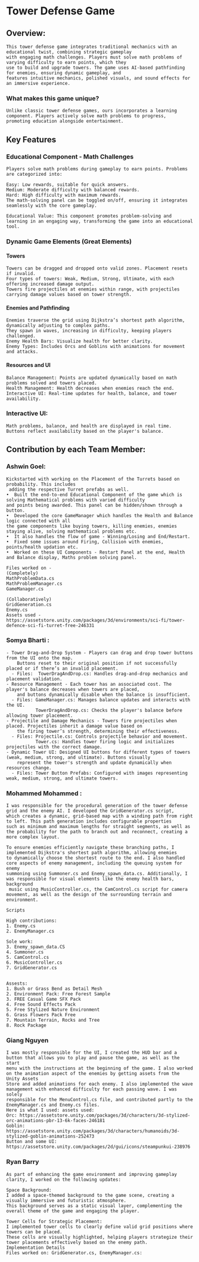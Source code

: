 # Tower Defense Game 
## Overview:
    This tower defense game integrates traditional mechanics with an educational twist, combining strategic gameplay 
    with engaging math challenges. Players must solve math problems of varying difficulty to earn points, which they
    use to build and upgrade towers. The game uses AI-based pathfinding for enemies, ensuring dynamic gameplay, and 
    features intuitive mechanics, polished visuals, and sound effects for an immersive experience.

### What makes this game unique?
    Unlike classic tower defense games, ours incorporates a learning component. Players actively solve math problems to progress, 
    promoting education alongside entertainment.

## Key Features

### Educational Component - Math Challenges
    Players solve math problems during gameplay to earn points. Problems are categorized into:
    
    Easy: Low rewards, suitable for quick answers.
    Medium: Moderate difficulty with balanced rewards.
    Hard: High difficulty with maximum rewards.
    The math-solving panel can be toggled on/off, ensuring it integrates seamlessly with the core gameplay.
    
    Educational Value: This component promotes problem-solving and learning in an engaging way, transforming the game into an educational tool.
### Dynamic Game Elements (Great Elements)
#### Towers
    Towers can be dragged and dropped onto valid zones. Placement resets if invalid.
    Four types of towers: Weak, Medium, Strong, Ultimate, with each offering increased damage output.
    Towers fire projectiles at enemies within range, with projectiles carrying damage values based on tower strength.
#### Enemies and Pathfinding
    Enemies traverse the grid using Dijkstra’s shortest path algorithm, dynamically adjusting to complex paths. 
    They spawn in waves, increasing in difficulty, keeping players challenged.
    Enemy Health Bars: Visualize health for better clarity.
    Enemy Types: Includes Orcs and Goblins with animations for movement and attacks.
#### Resources and UI
    Balance Management: Points are updated dynamically based on math problems solved and towers placed.
    Health Management: Health decreases when enemies reach the end.
    Interactive UI: Real-time updates for health, balance, and tower availability.

### Interactive UI:
    Math problems, balance, and health are displayed in real time.
    Buttons reflect availability based on the player's balance.

## Contribution by each Team Member:
### Ashwin Goel:
    ⁠⁠Kickstarted with working on the Placement of the Turrets based on probability. This includes
     adding the respective Turret prefabs as well.
    •⁠  ⁠⁠Built the end-to-end Educational Component of the game which is solving Mathematical problems with varied difficulty 
    and points being awarded. This panel can be hidden/shown through a button.
    •⁠  ⁠⁠Developed the core GameManager which handles the Health and Balance logic connected with all 
    the game components like buying towers, killing enemies, enemies staying alive, solving mathematical problems etc.
    •⁠  ⁠It also handles the flow of game - Winning/Losing and End/Restart.
    •⁠  ⁠⁠Fixed some issues around Firing, Collision with enemies, points/health updation etc.
    •⁠  ⁠⁠Worked on these UI Components - Restart Panel at the end, Health and Balance display, Maths problem solving panel.
    
    Files worked on - 
    (Completely)
    MathProblemData.cs
    MathProblemManager.cs
    GameManager.cs
    
    (Collaboratively)
    GridGeneration.cs
    Enemy.cs
    Assets used - https://assetstore.unity.com/packages/3d/environments/sci-fi/tower-defence-sci-fi-turret-free-246331

### Somya Bharti :
    - Tower Drag-and-Drop System - Players can drag and drop tower buttons from the UI onto the map. 
        Buttons reset to their original position if not successfully placed or if there’s an invalid placement.
      - Files:  TowerDragAndDrop.cs: Handles drag-and-drop mechanics and placement validation.
    - Resource Management - Each tower has an associated cost. The player's balance decreases when towers are placed,
        and buttons dynamically disable when the balance is insufficient.
      - Files: GameManager.cs: Manages balance updates and interacts with the UI.
               TowerDragAndDrop.cs: Checks the player's balance before allowing tower placement.
    - Projectile and Damage Mechanics - Towers fire projectiles when placed. Projectiles inherit a damage value based on
        the firing tower’s strength, determining their effectiveness.
      - Files: Projectile.cs: Controls projectile behavior and movement.
               Tower.cs: Handles tower firing logic and initializes projectiles with the correct damage.
    - Dynamic Tower UI: Designed UI buttons for different types of towers (weak, medium, strong, and ultimate). Buttons visually 
        represent the tower's strength and update dynamically when resources change.
      - Files: Tower Button Prefabs: Configured with images representing weak, medium, strong, and ultimate towers.

### Mohammed Mohammed :
    I was responsible for the procedural generation of the tower defense grid and the enemy AI. I developed the GridGenerator.cs script, 
    which creates a dynamic, grid-based map with a winding path from right to left. This path generation includes configurable properties 
    such as minimum and maximum lengths for straight segments, as well as the probability for the path to branch out and reconnect, creating a more complex layout.

    To ensure enemies efficiently navigate these branching paths, I implemented Dijkstra's shortest path algorithm, allowing enemies 
    to dynamically choose the shortest route to the end. I also handled core aspects of enemy management, including the queuing system for enemy 
    summoning using Summoner.cs and Enemy_spawn_data.cs. Additionally, I was responsible for visual elements like the enemy health bars, background
     music using MusicController.cs, the CamControl.cs script for camera movement, as well as the design of the surrounding terrain and environment.
    
    Scripts
    
    High contributions:
    1.⁠ ⁠Enemy.cs
    2.⁠ ⁠EnemyManager.cs
    
    Sole work: 
    3.⁠ ⁠Enemy_spawn_data.CS
    4.⁠ ⁠Summoner.cs
    5.⁠ ⁠CamControl.cs
    6.⁠ ⁠MusicController.cs
    7.⁠ ⁠GridGenerator.cs
    
    
    Assests:
    1.⁠ ⁠Bush or Grass Bend as Detail Mesh
    2.⁠ ⁠Environment Pack: Free Forest Sample
    3.⁠ ⁠FREE Casual Game SFX Pack
    4.⁠ ⁠Free Sound Effects Pack
    5.⁠ ⁠Free Stylized Nature Environment
    6.⁠ ⁠Grass Flowers Pack Free
    7.⁠ ⁠Mountain Terrain, Rocks and Tree
    8.⁠ ⁠Rock Package
### Giang Nguyen 
    I was mostly responsible for the UI, I created the HUD bar and a button that allows you to play and pause the game, as well as the start 
    menu with the instructions at the beginning of the game. I also worked on the animation aspect of the enemies by getting assets from the Unity Assets 
    Store and added animations for each enemy. I also implemented the wave management with enhanced difficulty for each passing wave. I was solely 
    responsible for the MenuControl.cs file, and contributed partly to the EnemyManager.cs and Enemy.cs files.
    Here is what I used: assets used: 
    Orc: https://assetstore.unity.com/packages/3d/characters/3d-stylized-orc-animations-pbr-13-6k-faces-246181
    Goblin: https://assetstore.unity.com/packages/3d/characters/humanoids/3d-stylized-goblin-animations-252473
    Button and some UI: https://assetstore.unity.com/packages/2d/gui/icons/steampunkui-238976

### Ryan Barry
    As part of enhancing the game environment and improving gameplay clarity, I worked on the following updates:

    Space Background:
    I added a space-themed background to the game scene, creating a visually immersive and futuristic atmosphere.
    This background serves as a static visual layer, complementing the overall theme of the game and engaging the player.
    
    Tower Cells for Strategic Placement:
    I implemented tower cells to clearly define valid grid positions where towers can be placed.
    These cells are visually highlighted, helping players strategize their tower placements effectively based on the enemy path.
    Implementation Details
    Files worked on: GridGenerator.cs, EnemyManager.cs:



